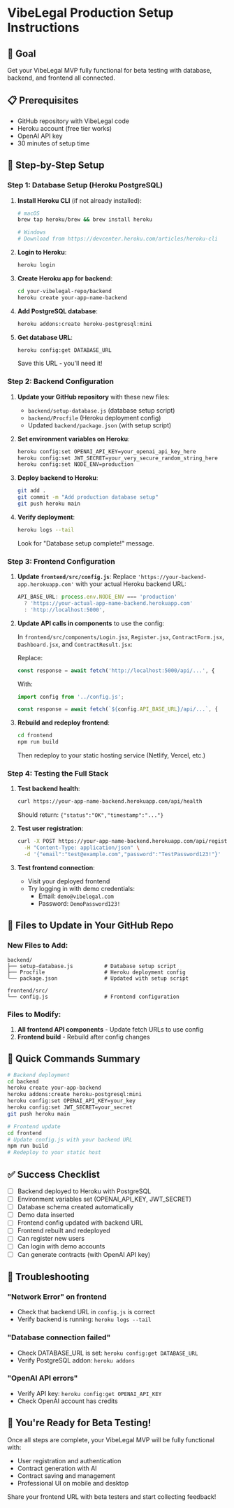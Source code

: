 # VibeLegal Production Setup Instructions

## 🎯 Goal
Get your VibeLegal MVP fully functional for beta testing with database, backend, and frontend all connected.

## 📋 Prerequisites
- GitHub repository with VibeLegal code
- Heroku account (free tier works)
- OpenAI API key
- 30 minutes of setup time

## 🚀 Step-by-Step Setup

### Step 1: Database Setup (Heroku PostgreSQL)

1. **Install Heroku CLI** (if not already installed):
   ```bash
   # macOS
   brew tap heroku/brew && brew install heroku
   
   # Windows
   # Download from https://devcenter.heroku.com/articles/heroku-cli
   ```

2. **Login to Heroku**:
   ```bash
   heroku login
   ```

3. **Create Heroku app for backend**:
   ```bash
   cd your-vibelegal-repo/backend
   heroku create your-app-name-backend
   ```

4. **Add PostgreSQL database**:
   ```bash
   heroku addons:create heroku-postgresql:mini
   ```

5. **Get database URL**:
   ```bash
   heroku config:get DATABASE_URL
   ```
   Save this URL - you'll need it!

### Step 2: Backend Configuration

1. **Update your GitHub repository** with these new files:
   - `backend/setup-database.js` (database setup script)
   - `backend/Procfile` (Heroku deployment config)
   - Updated `backend/package.json` (with setup script)

2. **Set environment variables on Heroku**:
   ```bash
   heroku config:set OPENAI_API_KEY=your_openai_api_key_here
   heroku config:set JWT_SECRET=your_very_secure_random_string_here
   heroku config:set NODE_ENV=production
   ```

3. **Deploy backend to Heroku**:
   ```bash
   git add .
   git commit -m "Add production database setup"
   git push heroku main
   ```

4. **Verify deployment**:
   ```bash
   heroku logs --tail
   ```
   Look for "Database setup complete!" message.

### Step 3: Frontend Configuration

1. **Update `frontend/src/config.js`**:
   Replace `'https://your-backend-app.herokuapp.com'` with your actual Heroku backend URL:
   ```javascript
   API_BASE_URL: process.env.NODE_ENV === 'production' 
     ? 'https://your-actual-app-name-backend.herokuapp.com'
     : 'http://localhost:5000',
   ```

2. **Update API calls in components** to use the config:
   
   In `frontend/src/components/Login.jsx`, `Register.jsx`, `ContractForm.jsx`, `Dashboard.jsx`, and `ContractResult.jsx`:
   
   Replace:
   ```javascript
   const response = await fetch('http://localhost:5000/api/...', {
   ```
   
   With:
   ```javascript
   import config from '../config.js';
   
   const response = await fetch(`${config.API_BASE_URL}/api/...`, {
   ```

3. **Rebuild and redeploy frontend**:
   ```bash
   cd frontend
   npm run build
   ```
   
   Then redeploy to your static hosting service (Netlify, Vercel, etc.)

### Step 4: Testing the Full Stack

1. **Test backend health**:
   ```bash
   curl https://your-app-name-backend.herokuapp.com/api/health
   ```
   Should return: `{"status":"OK","timestamp":"..."}`

2. **Test user registration**:
   ```bash
   curl -X POST https://your-app-name-backend.herokuapp.com/api/register \
     -H "Content-Type: application/json" \
     -d '{"email":"test@example.com","password":"TestPassword123!"}'
   ```

3. **Test frontend connection**:
   - Visit your deployed frontend
   - Try logging in with demo credentials:
     - Email: `demo@vibelegal.com`
     - Password: `DemoPassword123!`

## 🔧 Files to Update in Your GitHub Repo

### New Files to Add:
```
backend/
├── setup-database.js          # Database setup script
├── Procfile                   # Heroku deployment config
└── package.json               # Updated with setup script

frontend/src/
└── config.js                  # Frontend configuration
```

### Files to Modify:

1. **All frontend API components** - Update fetch URLs to use config
2. **Frontend build** - Rebuild after config changes

## 🎯 Quick Commands Summary

```bash
# Backend deployment
cd backend
heroku create your-app-backend
heroku addons:create heroku-postgresql:mini
heroku config:set OPENAI_API_KEY=your_key
heroku config:set JWT_SECRET=your_secret
git push heroku main

# Frontend update
cd frontend
# Update config.js with your backend URL
npm run build
# Redeploy to your static host
```

## ✅ Success Checklist

- [ ] Backend deployed to Heroku with PostgreSQL
- [ ] Environment variables set (OPENAI_API_KEY, JWT_SECRET)
- [ ] Database schema created automatically
- [ ] Demo data inserted
- [ ] Frontend config updated with backend URL
- [ ] Frontend rebuilt and redeployed
- [ ] Can register new users
- [ ] Can login with demo accounts
- [ ] Can generate contracts (with OpenAI API key)

## 🚨 Troubleshooting

### "Network Error" on frontend
- Check that backend URL in `config.js` is correct
- Verify backend is running: `heroku logs --tail`

### "Database connection failed"
- Check DATABASE_URL is set: `heroku config:get DATABASE_URL`
- Verify PostgreSQL addon: `heroku addons`

### "OpenAI API errors"
- Verify API key: `heroku config:get OPENAI_API_KEY`
- Check OpenAI account has credits

## 🎉 You're Ready for Beta Testing!

Once all steps are complete, your VibeLegal MVP will be fully functional with:
- User registration and authentication
- Contract generation with AI
- Contract saving and management
- Professional UI on mobile and desktop

Share your frontend URL with beta testers and start collecting feedback!

